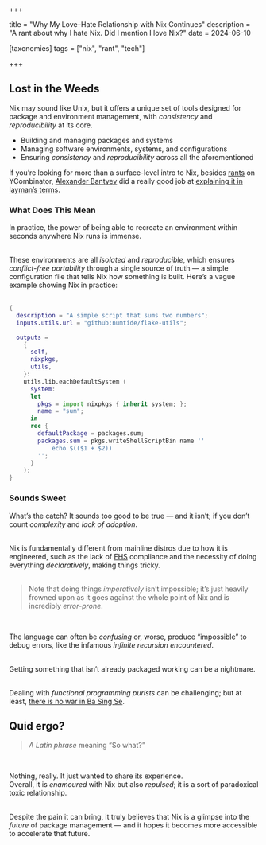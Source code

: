 +++

title = "Why My Love–Hate Relationship with Nix Continues"
description = "A rant about why I hate Nix. Did I mention I love Nix?"
date = 2024-06-10

[taxonomies] 
tags = ["nix", "rant", "tech"]

+++

## Lost in the Weeds

Nix may sound like Unix, but it offers a unique set of tools designed
for package and environment management, with *consistency* and
*reproducibility* at its core.

- Building and managing packages and systems
- Managing software environments, systems, and configurations
- Ensuring *consistency* and *reproducibility* across all the
aforementioned

If you’re looking for more than a surface-level intro to Nix, besides
[rants](https://news.ycombinator.com/item?id=23251895) on YCombinator,
[Alexander Bantyev](https://github.com/balsoft) did a really good job at
[explaining it in layman’s terms](https://serokell.io/blog/what-is-nix).

### What Does This Mean

In practice, the power of being able to recreate an environment within
seconds anywhere Nix runs is immense.\
<br>

These environments are all *isolated* and *reproducible*, which ensures
*conflict-free portability* through a single source of truth — a simple
configuration file that tells Nix how something is built. Here’s a vague
example showing Nix in practice:\
<br>

``` nix
{
  description = "A simple script that sums two numbers";
  inputs.utils.url = "github:numtide/flake-utils";

  outputs =
    {
      self,
      nixpkgs,
      utils,
    }:
    utils.lib.eachDefaultSystem (
      system:
      let
        pkgs = import nixpkgs { inherit system; };
        name = "sum";
      in
      rec {
        defaultPackage = packages.sum;
        packages.sum = pkgs.writeShellScriptBin name ''
            echo $(($1 + $2))
        '';
      }
    );
}
```

### Sounds Sweet

What’s the catch? It sounds too good to be true — and it isn’t; if you
don’t count *complexity* and *lack of adoption*.\
<br>

Nix is fundamentally different from mainline distros due to how it is
engineered, such as the lack of
[FHS](https://refspecs.linuxfoundation.org/FHS_3.0/fhs-3.0.pdf)
compliance and the necessity of doing everything *declaratively*, making
things tricky.\
<br>

> Note that doing things *imperatively* isn’t impossible; it’s just
> heavily frowned upon as it goes against the whole point of Nix and is
> incredibly *error-prone*.

<br>

The language can often be *confusing* or, worse, produce “impossible” to
debug errors, like the infamous *infinite recursion encountered*.\
<br>

Getting something that isn’t already packaged working can be a
nightmare.\
<br>

Dealing with *functional programming purists* can be challenging; but at
least, [there is no war in Ba Sing
Se](https://github.com/KFearsoff/nix-drama-explained).

## Quid ergo?

> *A Latin phrase* meaning “So what?”

<br>

Nothing, really. It just wanted to share its experience.\
Overall, it is *enamoured* with Nix but also *repulsed*; it is a sort of
paradoxical toxic relationship.\
<br>

Despite the pain it can bring, it truly believes that Nix is a glimpse
into the *future* of package management — and it hopes it becomes more
accessible to accelerate that future.

